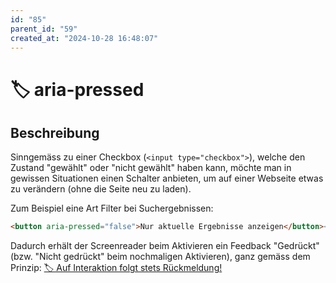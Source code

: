 ```yaml
---
id: "85"
parent_id: "59"
created_at: "2024-10-28 16:48:07"
---
```


# 🏷️ aria-pressed

## Beschreibung

Sinngemäss zu einer Checkbox (`<input type="checkbox">`), welche den Zustand "gewählt" oder "nicht gewählt" haben kann, möchte man in gewissen Situationen einen Schalter anbieten, um auf einer Webseite etwas zu verändern (ohne die Seite neu zu laden).

Zum Beispiel eine Art Filter bei Suchergebnissen:

```html
<button aria-pressed="false">Nur aktuelle Ergebnisse anzeigen</button><!-- Beim Aktivieren wird aria-pressed="true" gesetzt -->
```

Dadurch erhält der Screenreader beim Aktivieren ein Feedback "Gedrückt" (bzw. "Nicht gedrückt" beim nochmaligen Aktivieren), ganz gemäss dem Prinzip: [🏷️ Auf Interaktion folgt stets Rückmeldung!](/de/tags/auf-interaktion-folgt-stets-rueckmeldung)
